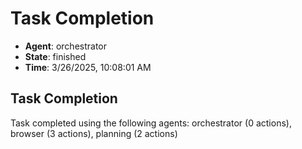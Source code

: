 # Task Completion

- **Agent**: orchestrator
- **State**: finished
- **Time**: 3/26/2025, 10:08:01 AM

## Task Completion

Task completed using the following agents: orchestrator (0 actions), browser (3 actions), planning (2 actions)

